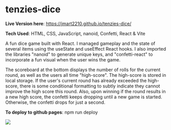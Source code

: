# tenzies-dice
**Live Version here**: https://jmart2210.github.io/tenzies-dice/

**Tech Used**: HTML, CSS, JavaScript, nanoid, Confetti, React & Vite

A fun dice game built with React. I managed gameplay and the state of several items using the useState and useEffect React hooks. I also imported the libraries "nanoid" to generate unique keys, and "confetti-react" to incorporate a fun visual when the user wins the game.

The scoreboard at the bottom displays the number of rolls for the current round, as well as the users all time "high-score". The high-score is stored in local storage. If the user's current round has already exceeded the high-score, there is some conditional formatting to subtly indicate they cannot improve the high score this round. Also, upon winning if the round results in a new high score, the confetti keeps dropping until a new game is started. Otherwise, the confetti drops for just a second. 

**To deploy to github pages**: npm run deploy 

<img src="./public/ten-dice-example.gif" />
